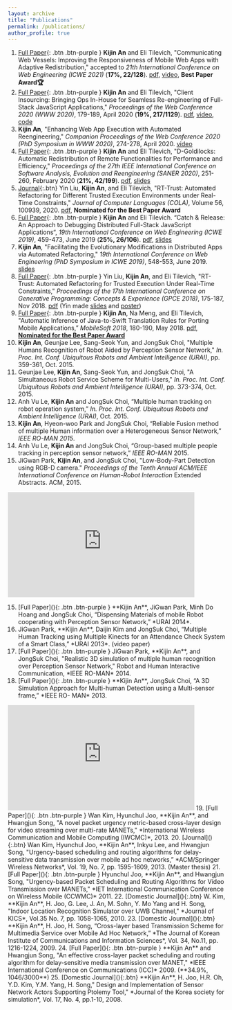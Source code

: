 ```yaml
---
layout: archive
title: "Publications"
permalink: /publications/
author_profile: true
---
```

1. [Full Paper](){: .btn .btn-purple } **Kijin An** and Eli Tilevich, "Communicating Web Vessels: Improving the Responsiveness of Mobile Web Apps with Adaptive Redistribution," accepted to *21th International Conference on Web Engineering (ICWE 2021)* (**17%, 22/128**). [pdf](./ICWE_2021_paper_Kijin.pdf), [video](https://kjproj84.github.io/ICWE2021_KIJIN_AN.mp4), **Best Paper Award🏆**
1. [Full Paper](){: .btn .btn-purple } **Kijin An** and Eli Tilevich, "Client Insourcing: Bringing Ops In-House for Seamless Re-engineering of Full-Stack JavaScript Applications," *Proceedings of the Web Conference 2020 (WWW 2020)*, 179-189, April 2020 (**19%, 217/1129**). [pdf](https://people.cs.vt.edu/~tilevich/papers/Client_Insourcing_WebConf2020.pdf), [video](https://youtu.be/69U5Y6HsAOw), [code](https://github.com/kjproj84/JS-RCI)
2. **Kijin An**, "Enhancing Web App Execution with Automated Reengineering," *Companion Proceedings of the Web Conference 2020 (PhD Symposium in WWW 2020)*, 274-278, April 2020. [video](https://youtu.be/EvnTicEUkzU)
3. [Full Paper](){: .btn .btn-purple } **Kijin An** and Eli Tilevich, "D-Goldilocks: Automatic Redistribution of Remote Functionalities for Performance and Efficiency," *Proceedings of the 27th IEEE International Conference on Software Analysis, Evolution and Reengineering (SANER 2020)*, 251-260, February 2020 (**21%, 42/199**). [pdf](https://people.cs.vt.edu/~tilevich/papers/SANER2020.pdf), [slides](./SANER20_D_Goldilocks.pdf) 
4. [Journal](){:.btn} Yin Liu, **Kijin An**, and Eli Tilevich,  "RT-Trust: Automated Refactoring for Different Trusted Execution Environments under Real-Time Constraints," *Journal of Computer Languages (COLA)*, Volume 56, 100939, 2020. [pdf](https://people.cs.vt.edu/~tilevich/papers/RT_Trust_for_Journal.pdf), **Nominated for the Best Paper Award** 
5. [Full Paper](){: .btn .btn-purple } **Kijin An** and Eli Tilevich. “Catch & Release: An Approach to Debugging Distributed Full-Stack JavaScript Applications“, *19th International Conference on Web Engineering (ICWE 2019)*, 459-473, June 2019 (**25%, 26/106**). [pdf](https://people.cs.vt.edu/~tilevich/papers/ICWE2019_debugging_insourcing.pdf), [slides](http://web.geni-pco.com/icwe2019/2Catch_Release_An_Approach_to_Debugging_Distributed_Full-Stack_JavaScript_Applications.pdf)
6. **Kijin An**, "Facilitating the Evolutionary Modifications in Distributed Apps via Automated Refactoring," *19th International Conference on Web Engineering (PhD Symposium in ICWE 2019)*, 548-553, June 2019. [slides](http://web.geni-pco.com/icwe2019/3Facilitating_the_Evolutionary_Modifications_in_Distributed_Apps_via_Automated_Refactoring.pdf)
7. [Full Paper](){: .btn .btn-purple } Yin Liu, **Kijin An**, and Eli Tilevich, "RT-Trust: Automated Refactoring for Trusted Execution Under Real-Time Constraints," *Proceedings of the 17th International Conference on Generative Programming: Concepts & Experience (GPCE 2018)*, 175-187, Nov 2018. [pdf](https://people.cs.vt.edu/~tilevich/papers/cpi-gpce.pdf) (Yin made [slides](https://drive.google.com/file/d/1Ucm3oZg4VfYglxhbplEIFLWWB35yWy80/view) and [poster](https://drive.google.com/file/d/1RO3zCYDZHClDxdlkMyO9zhIsmMEar1sa/view))
8. [Full Paper](){: .btn .btn-purple } **Kijin An**, Na Meng, and Eli Tilevich, "Automatic Inference of Java-to-Swift Translation Rules for Porting Mobile Applications,” *MobileSoft 2018*, 180-190, May 2018. [pdf](https://people.cs.vt.edu/~tilevich/papers/inference-translation-mobilesoft2018.pdf), [**Nominated for the Best Paper Award**](https://www.icse2018.org/details/mobilesoft-2018-papers/6/Automatic-Inference-of-Java-to-Swift-Translation-Rules-for-Porting-Mobile-Application)
9. **Kijin An**, Geunjae Lee, Sang-Seok Yun, and JongSuk Choi, "Multiple Humans Recognition of Robot Aided by Perception Sensor Network," *In. Proc. Int. Conf. Ubiquitous Robots and Ambient Intelligence (URAI)*, pp. 359-361, Oct. 2015.
10. Geunjae Lee, **Kijin An**, Sang-Seok Yun, and JongSuk Choi, "A Simultaneous Robot Service Scheme for Multi-Users," *In. Proc. Int. Conf. Ubiquitous Robots and Ambient Intelligence (URAI)*, pp. 373-374, Oct. 2015.
11. Anh Vu Le, **Kijin An** and JongSuk Choi, “Multiple human tracking on robot operation system,” *In. Proc. Int. Conf. Ubiquitous Robots and Ambient Intelligence (URAI)*, Oct. 2015.
12. **Kijin An**, Hyeon-woo Park and JongSuk Choi, “Reliable Fusion method of multiple Human information over a Heterogeneous Sensor Network,” *IEEE RO-MAN 2015*.
13. Anh Vu Le, **Kijin An** and JongSuk Choi, “Group-based multiple people tracking in perception sensor network,” *IEEE RO-MAN* 2015.
14. JiGwan Park, **Kijin An**, and JongSuk Choi, "Low-Body-Part Detection using RGB-D camera." *Proceedings of the Tenth Annual ACM/IEEE International Conference on Human-Robot Interaction* Extended Abstracts. ACM, 2015. 
<iframe width="432" height="243" src="https://www.youtube.com/embed/Fg4fI0PD0ns" title="YouTube video player" frameborder="0" allow="accelerometer; autoplay; clipboard-write; encrypted-media; gyroscope; picture-in-picture" allowfullscreen></iframe>
<ol start="15">
  <li>[Full Paper](){: .btn .btn-purple } **Kijin An**, JiGwan Park, Minh Do Hoang and JongSuk Choi, “Dispensing Materials of mobile Robot cooperating with Perception Sensor Network,” *URAI 2014*.</li>
  <li>JiGwan Park, **Kijin An**, Daijin Kim and JongSuk Choi, “Multiple Human Tracking using Multiple Kinects for an Attendance Check System of a Smart Class,” *URAI 2013*. (video paper)</li>
<li>[Full Paper](){: .btn .btn-purple } JiGwan Park, **Kijin An**, and JongSuk Choi, "Realistic 3D simulation of multiple human recognition over Perception Sensor Network," Robot and Human Interactive Communication, *IEEE RO-MAN* 2014.</li> 
<li>[Full Paper](){: .btn .btn-purple } **Kijin An**, JongSuk Choi, “A 3D Simulation Approach for Multi-human Detection using a Multi-sensor frame,” *IEEE RO- MAN* 2013.</li>
</ol>
<iframe width="432" height="243" src="https://www.youtube.com/embed/DNClrSYuss8" title="YouTube video player" frameborder="0" allow="accelerometer; autoplay; clipboard-write; encrypted-media; gyroscope; picture-in-picture" allowfullscreen></iframe>
19. [Full Paper](){: .btn .btn-purple } Wan Kim, Hyunchul Joo, **Kijin An**, and Hwangjun Song, "A novel packet urgency metric-based cross-layer design for video streaming over multi-rate MANETs," *International Wireless Communication and Mobile Computing (IWCMC)*, 2013.
20. [Journal](){:.btn} Wan Kim, Hyunchul Joo, **Kijin An**, Inkyu Lee, and Hwangjun Song, "Urgency-based scheduling and routing algorithms for delay-sensitive data transmission over mobile ad hoc networks,” *ACM/Springer Wireless Networks*, Vol. 19, No. 7, pp. 1595-1609, 2013. (Master thesis)
21. [Full Paper](){: .btn .btn-purple } Hyunchul Joo, **Kijin An**, and Hwangjun Song, "Urgency-based Packet Scheduling and Routing Algorithms for Video Transmission over MANETs," *IET International Communication Conference on Wireless Mobile (CCWMC)* 2011.
22. [Domestic Journal](){:.btn} W. Kim, **Kijin An**, H. Joo, G. Lee, J. An, M. Sohn, Y. Mo Yang and H. Song, "Indoor Location Recognition Simulator over UWB Channel," *Journal of KICS*, Vol.35 No. 7, pp. 1058-1065, 2010.
23. [Domestic Journal](){:.btn} **Kijin An**, H. Joo, H. Song, “Cross-layer based Transmission Scheme for Multimedia Service over Mobile Ad Hoc Network,” *The Journal of Korean Institute of Communications and Information Sciences*, Vol. 34, No.11, pp. 1216-1224, 2009.
24. [Full Paper](){: .btn .btn-purple } **Kijin An** and Hwangjun Song, "An effective cross-layer packet scheduling and routing algorithm for delay-sensitive media transmission over MANET," *IEEE International Conference on Communications (ICC)* 2009. (**34.9%, 1046/3000**) 	
25. [Domestic Journal](){:.btn} **Kijin An**, H. Joo, H.R. Oh, Y.D. Kim, Y.M. Yang, H. Song," Design and Implementation of Sensor Network Actors Supporting Ptolemy Tool," *Journal of the Korea society for simulation*, Vol. 17, No. 4, pp.1-10, 2008.
